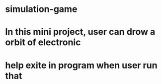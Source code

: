 # simulation-game
# In this mini project, user can drow a orbit of electronic 
# help exite in program when user run that
